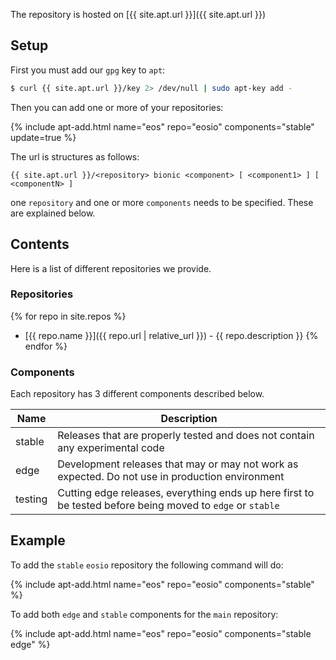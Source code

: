 
The repository is hosted on [{{ site.apt.url }}]({{ site.apt.url }})

## Setup

First you must add our `gpg` key to `apt`:

```bash
$ curl {{ site.apt.url }}/key 2> /dev/null | sudo apt-key add -
```

Then you can add one or more of your repositories:

{% include apt-add.html name="eos" repo="eosio" components="stable" update=true %}

The url is structures as follows:

```
{{ site.apt.url }}/<repository> bionic <component> [ <component1> ] [ <componentN> ]
```

one `repository` and one or more `components` needs to be specified. These are explained below.


## Contents

Here is a list of different repositories we provide.

### Repositories

{% for repo in site.repos %}
* [{{ repo.name }}]({{ repo.url | relative_url }}) - {{ repo.description }}
{% endfor %}

### Components

Each repository has 3 different components described below.

| Name    | Description                                                                                                |
| ------- | ---------------------------------------------------------------------------------------------------------- |
| stable  | Releases that are properly tested and does not contain any experimental code                               |
| edge    | Development releases that may or may not work as expected. Do not use in production environment            |
| testing | Cutting edge releases, everything ends up here first to be tested before being moved to `edge` or `stable` |

## Example

To add the `stable` `eosio` repository the following command will do:

{% include apt-add.html name="eos" repo="eosio" components="stable" %}

To add both `edge` and `stable` components for the `main` repository:

{% include apt-add.html name="eos" repo="eosio" components="stable edge" %}
